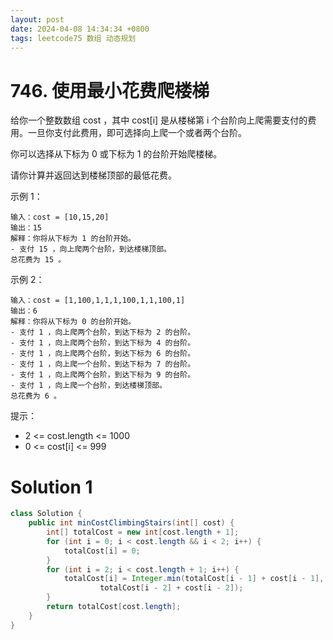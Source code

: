 ```yaml
---
layout: post
date: 2024-04-08 14:34:34 +0800
tags: leetcode75 数组 动态规划
---
```


# 746. 使用最小花费爬楼梯

给你一个整数数组 cost ，其中 cost[i] 是从楼梯第 i 个台阶向上爬需要支付的费用。一旦你支付此费用，即可选择向上爬一个或者两个台阶。

你可以选择从下标为 0 或下标为 1 的台阶开始爬楼梯。

请你计算并返回达到楼梯顶部的最低花费。

示例 1：
```
输入：cost = [10,15,20]
输出：15
解释：你将从下标为 1 的台阶开始。
- 支付 15 ，向上爬两个台阶，到达楼梯顶部。
总花费为 15 。
```
示例 2：
```
输入：cost = [1,100,1,1,1,100,1,1,100,1]
输出：6
解释：你将从下标为 0 的台阶开始。
- 支付 1 ，向上爬两个台阶，到达下标为 2 的台阶。
- 支付 1 ，向上爬两个台阶，到达下标为 4 的台阶。
- 支付 1 ，向上爬两个台阶，到达下标为 6 的台阶。
- 支付 1 ，向上爬一个台阶，到达下标为 7 的台阶。
- 支付 1 ，向上爬两个台阶，到达下标为 9 的台阶。
- 支付 1 ，向上爬一个台阶，到达楼梯顶部。
总花费为 6 。
```

提示：
+ 2 <= cost.length <= 1000
+ 0 <= cost[i] <= 999

# Solution 1

```java
class Solution {
    public int minCostClimbingStairs(int[] cost) {
        int[] totalCost = new int[cost.length + 1];
        for (int i = 0; i < cost.length && i < 2; i++) {
            totalCost[i] = 0;
        }
        for (int i = 2; i < cost.length + 1; i++) {
            totalCost[i] = Integer.min(totalCost[i - 1] + cost[i - 1],
                    totalCost[i - 2] + cost[i - 2]);
        }
        return totalCost[cost.length];
    }
}
```
